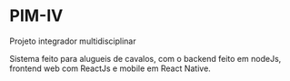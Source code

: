 # PIM-IV
Projeto integrador multidisciplinar

Sistema feito para alugueis de cavalos, com o backend feito em nodeJs, frontend web com ReactJs e mobile em React Native.
